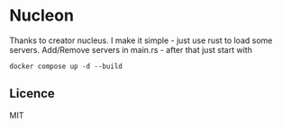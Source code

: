 Nucleon
=======

Thanks to creator nucleus. I make it simple - just use rust to load some servers. Add/Remove servers in main.rs - after that just  start with 
```
docker compose up -d --build
```

Licence
-------

MIT

